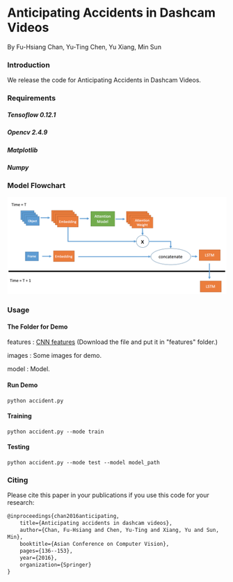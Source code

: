 # Anticipating Accidents in Dashcam Videos
By Fu-Hsiang Chan, Yu-Ting Chen, Yu Xiang, Min Sun

### Introduction

We release the code for Anticipating Accidents in Dashcam Videos. 

### Requirements

##### Tensoflow 0.12.1
##### Opencv 2.4.9
##### Matplotlib
##### Numpy

### Model Flowchart
![Alt text](./img/flowchart.png "Optional title")

### Usage

#### The Folder for Demo
features : [CNN features](https://drive.google.com/open?id=0B8xi2Pbo0n2gaG84ZTNKMXZtbGc) (Download the file and put it in "features" folder.)

images : Some images for demo.

model : Model.

#### Run Demo
```
python accident.py
```

#### Training
```
python accident.py --mode train
```

#### Testing
```
python accident.py --mode test --model model_path
```

### Citing

Please cite this paper in your publications if you use this code for your research:

    @inproceedings{chan2016anticipating,
        title={Anticipating accidents in dashcam videos},
        author={Chan, Fu-Hsiang and Chen, Yu-Ting and Xiang, Yu and Sun, Min},
        booktitle={Asian Conference on Computer Vision},
        pages={136--153},
        year={2016},
        organization={Springer}
    }
